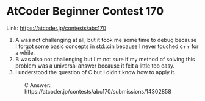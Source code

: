 # AtCoder Beginner Contest 170
Link: https://atcoder.jp/contests/abc170
<ol>
  <li>A was not challenging at all, but it took me some time to debug because I forgot some basic concepts in std::cin because I never touched c++ for a while.
  <li>B was also not challenging but I'm not sure if my method of solving this problem was a universal answer because it felt a little too easy.
  <li>I understood the question of C but I didn't know how to apply it.
<ol>
<br>
C Answer: https://atcoder.jp/contests/abc170/submissions/14302858
